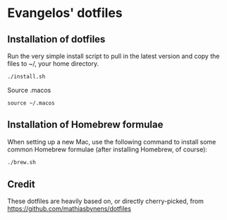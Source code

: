 # Evangelos' dotfiles

## Installation of dotfiles
Run the very simple install script to pull in the latest version and copy the files to ~/, your home directory.
```bash
./install.sh
```
Source .macos
```base
source ~/.macos
```

## Installation of Homebrew formulae
When setting up a new Mac, use the following command to install some common Homebrew formulae (after installing Homebrew, of course):
```bash
./brew.sh
```

## Credit
These dotfiles are heavily based on, or directly cherry-picked, from https://github.com/mathiasbynens/dotfiles
